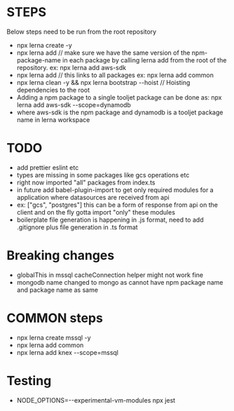 # STEPS

Below steps need to be run from the root repository

- npx lerna create <package-name> -y
- npx lerna add <npm-page-name> // make sure we have the same version of the npm-package-name in each package by calling lerna add from the root of the repository. ex: npx lerna add aws-sdk
- npx lerna add <package-name> // this links <package-name> to all packages ex: npx lerna add common
- npx lerna clean -y && npx lerna bootstrap --hoist // Hoisting dependencies to the root
- Adding a npm package to a single tooljet package can be done as: npx lerna add aws-sdk --scope=dynamodb
- where aws-sdk is the npm package and dynamodb is a tooljet package name in lerna workspace

# TODO
- add prettier eslint etc
- types are missing in some packages like gcs operations etc
- right now imported "all" packages from index.ts
- in future add babel-plugin-import to get only required modules for a application where datasources are received from api
- ex: ["gcs", "postgres"] this can be a form of response from api on the client and on the fly gotta import "only" these modules
- boilerplate file generation is happening in .js format, need to add .gitignore plus file generation in .ts format 

# Breaking changes
- globalThis in mssql cacheConnection helper might not work fine
- mongodb name changed to mongo as cannot have npm package name and package name as same

# COMMON steps
- npx lerna create mssql -y   
- npx lerna add common 
- npx lerna add knex --scope=mssql

# Testing
- NODE_OPTIONS=--experimental-vm-modules npx jest